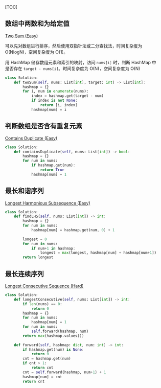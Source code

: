 [TOC]

## 数组中两数和为给定值

[Two Sum (Easy)](https://leetcode.com/problems/two-sum/description/)

可以先对数组进行排序，然后使用双指针法或二分查找法，时间复杂度为 O(NlogN)，空间复杂度为 O(1)。

用 HashMap 储存数组元素和索引的映射，访问 `nums[i]` 时，判断 HashMap 中是否存在 `target - nums[i]`。时间复杂度为 O(N)，空间复杂度为 O(N)

```python
class Solution:
    def twoSum(self, nums: List[int], target: int) -> List[int]:
        hashmap = {}
        for i, num in enumerate(nums):
            index = hashmap.get(target - num)
            if index is not None:
                return [i, index]
            hashmap[num] = i
```

## 判断数组是否含有重复元素

[Contains Duplicate (Easy)](https://leetcode.com/problems/contains-duplicate/description/)

```python
class Solution:
    def containsDuplicate(self, nums: List[int]) -> bool:
        hashmap = {}
        for num in nums:
            if hashmap.get(num):
                return True
            hashmap[num] = 1
```

## 最长和谐序列

[Longest Harmonious Subsequence (Easy)](https://leetcode.com/problems/longest-harmonious-subsequence/description/)

```python
class Solution:
    def findLHS(self, nums: List[int]) -> int:
        hashmap = {}
        for num in nums:
            hashmap[num] = hashmap.get(num, 0) + 1
        
        longest = 0
        for num in nums:
            if num+1 in hashmap:
                longest = max(longest, hashmap[num] + hashmap[num+1])
        return longest
```

## 最长连续序列

[Longest Consecutive Sequence (Hard)](https://leetcode.com/problems/longest-consecutive-sequence/description/)

```python
class Solution:
    def longestConsecutive(self, nums: List[int]) -> int:
        if len(nums) == 0:
            return 0
        hashmap = {}
        for num in nums:
            hashmap[num] = 1
        for num in nums:
            self.forward(hashmap, num)
        return max(hashmap.values())
    
    def forward(self, hashmap: dict, num: int) -> int:
        if hashmap.get(num) is None:
            return 0
        cnt = hashmap.get(num)
        if cnt > 1:
            return cnt
        cnt = self.forward(hashmap, num+1) + 1
        hashmap[num] = cnt
        return cnt
```

